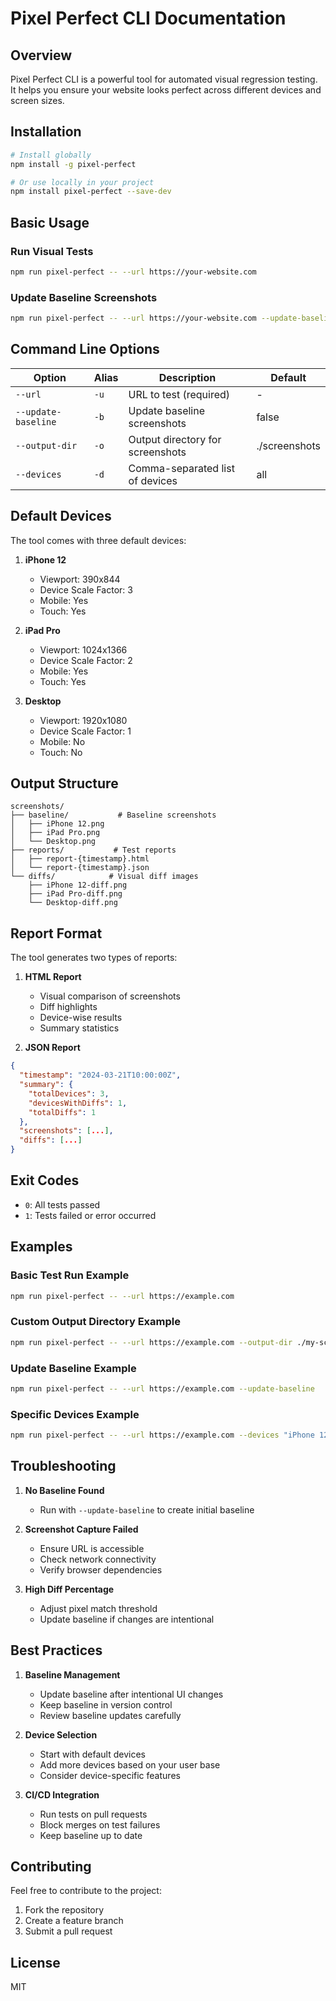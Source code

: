# Pixel Perfect CLI Documentation

## Overview

Pixel Perfect CLI is a powerful tool for automated visual regression testing. It helps you ensure your website looks perfect across different devices and screen sizes.

## Installation

```bash
# Install globally
npm install -g pixel-perfect

# Or use locally in your project
npm install pixel-perfect --save-dev
```

## Basic Usage

### Run Visual Tests

```bash
npm run pixel-perfect -- --url https://your-website.com
```

### Update Baseline Screenshots

```bash
npm run pixel-perfect -- --url https://your-website.com --update-baseline
```

## Command Line Options

| Option              | Alias | Description                      | Default       |
| ------------------- | ----- | -------------------------------- | ------------- |
| `--url`             | `-u`  | URL to test (required)           | -             |
| `--update-baseline` | `-b`  | Update baseline screenshots      | false         |
| `--output-dir`      | `-o`  | Output directory for screenshots | ./screenshots |
| `--devices`         | `-d`  | Comma-separated list of devices  | all           |

## Default Devices

The tool comes with three default devices:

1. **iPhone 12**

   - Viewport: 390x844
   - Device Scale Factor: 3
   - Mobile: Yes
   - Touch: Yes

2. **iPad Pro**

   - Viewport: 1024x1366
   - Device Scale Factor: 2
   - Mobile: Yes
   - Touch: Yes

3. **Desktop**
   - Viewport: 1920x1080
   - Device Scale Factor: 1
   - Mobile: No
   - Touch: No

## Output Structure

```text
screenshots/
├── baseline/           # Baseline screenshots
│   ├── iPhone 12.png
│   ├── iPad Pro.png
│   └── Desktop.png
├── reports/           # Test reports
│   ├── report-{timestamp}.html
│   └── report-{timestamp}.json
└── diffs/            # Visual diff images
    ├── iPhone 12-diff.png
    ├── iPad Pro-diff.png
    └── Desktop-diff.png
```

## Report Format

The tool generates two types of reports:

1. **HTML Report**

   - Visual comparison of screenshots
   - Diff highlights
   - Device-wise results
   - Summary statistics

2. **JSON Report**

```json
{
  "timestamp": "2024-03-21T10:00:00Z",
  "summary": {
    "totalDevices": 3,
    "devicesWithDiffs": 1,
    "totalDiffs": 1
  },
  "screenshots": [...],
  "diffs": [...]
}
```

## Exit Codes

- `0`: All tests passed
- `1`: Tests failed or error occurred

## Examples

### Basic Test Run Example

```bash
npm run pixel-perfect -- --url https://example.com
```

### Custom Output Directory Example

```bash
npm run pixel-perfect -- --url https://example.com --output-dir ./my-screenshots
```

### Update Baseline Example

```bash
npm run pixel-perfect -- --url https://example.com --update-baseline
```

### Specific Devices Example

```bash
npm run pixel-perfect -- --url https://example.com --devices "iPhone 12,Desktop"
```

## Troubleshooting

1. **No Baseline Found**

   - Run with `--update-baseline` to create initial baseline

2. **Screenshot Capture Failed**

   - Ensure URL is accessible
   - Check network connectivity
   - Verify browser dependencies

3. **High Diff Percentage**
   - Adjust pixel match threshold
   - Update baseline if changes are intentional

## Best Practices

1. **Baseline Management**

   - Update baseline after intentional UI changes
   - Keep baseline in version control
   - Review baseline updates carefully

2. **Device Selection**

   - Start with default devices
   - Add more devices based on your user base
   - Consider device-specific features

3. **CI/CD Integration**
   - Run tests on pull requests
   - Block merges on test failures
   - Keep baseline up to date

## Contributing

Feel free to contribute to the project:

1. Fork the repository
2. Create a feature branch
3. Submit a pull request

## License

MIT
